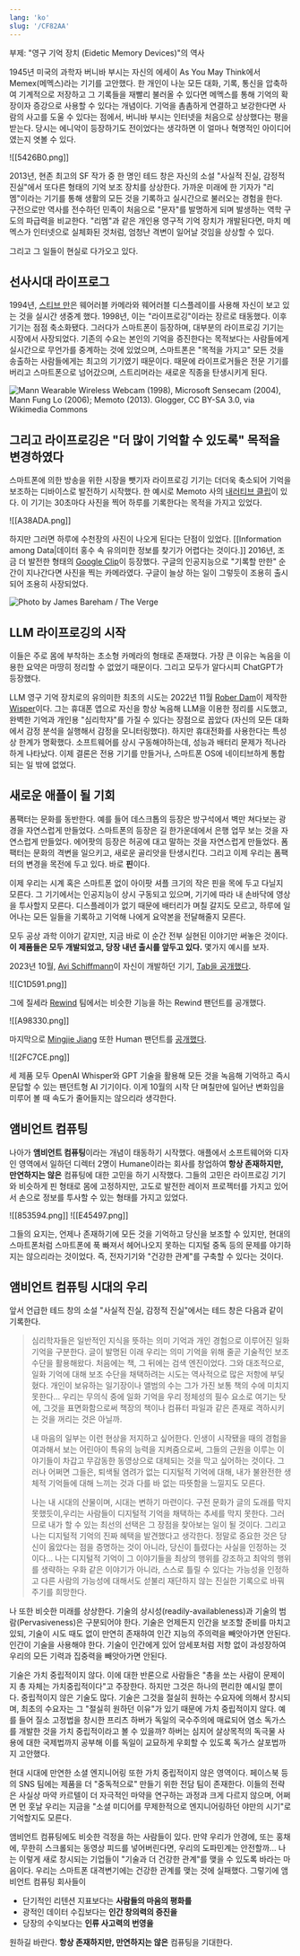 ```yaml
---
lang: 'ko'
slug: '/CF82AA'
---
```


부제: "영구 기억 장치 (Eidetic Memory Devices)"의 역사

1945년 미국의 과학자 버니바 부시는 자신의 에세이 As You May Think에서 Memex(메멕스)라는 기기를 고안했다. 한 개인이 나눈 모든 대화, 기록, 통신을 압축하여 기계적으로 저장하고 그 기록들을 재빨리 불러올 수 있다면 메멕스를 통해 기억의 확장이자 증강으로 사용할 수 있다는 개념이다. 기억을 촘촘하게 연결하고 보강한다면 사람의 사고를 도울 수 있다는 점에서, 버니바 부시는 인터넷을 처음으로 상상했다는 평을 받는다. 당시는 에니악이 등장하기도 전이었다는 생각하면 이 얼마나 혁명적인 아이디어였는지 엿볼 수 있다.

![[5426B0.png]]

2013년, 현존 최고의 SF 작가 중 한 명인 테드 창은 자신의 소설 "사실적 진실, 감정적 진실"에서 또다른 형태의 기억 보조 장치를 상상한다. 가까운 미래에 한 기자가 "리멤"이라는 기기를 통해 생활의 모든 것을 기록하고 실시간으로 불러오는 경험을 한다. 구전으로만 역사를 전수하던 민족이 처음으로 "문자"를 발명하게 되며 발생하는 역학 구도의 파급력을 비교한다. "리멤"과 같은 개인용 영구적 기억 장치가 개발된다면, 마치 메멕스가 인터넷으로 실체화된 것처럼, 엄청난 격변이 일어날 것임을 상상할 수 있다.

그리고 그 일들이 현실로 다가오고 있다.

## 선사시대 라이프로그

1994년, [스티브 만](<https://en.wikipedia.org/wiki/Steve_Mann_(inventor)>)은 웨어러블 카메라와 웨어러블 디스플레이를 사용해 자신이 보고 있는 것을 실시간 생중계 했다. 1998년, 이는 "라이프로깅"이라는 장르로 태동했다. 이후 기기는 점점 축소화됐다. 그러다가 스마트폰이 등장하며, 대부분의 라이프로깅 기기는 시장에서 사장되었다. 기존의 수요는 본인의 기억을 증진한다는 목적보다는 사람들에게 실시간으로 무언가를 중계하는 것에 있었으며, 스마트폰은 "목적을 가지고" 모든 것을 송출하는 사람들에게는 최고의 기기였기 때문이다. 때문에 라이프로거들은 전문 기기를 버리고 스마트폰으로 넘어갔으며, 스트리머라는 새로운 직종을 탄생시키게 된다.

![Mann Wearable Wireless Webcam (1998), Microsoft Sensecam (2004), Mann Fung Lo (2006); Memoto (2013). Glogger, CC BY-SA 3.0, via Wikimedia Commons](../assets/D50351.png)

## 그리고 라이프로깅은 "더 많이 기억할 수 있도록" 목적을 변경하였다

스마트폰에 의한 방송을 위한 시장을 뺏기자 라이프로깅 기기는 더더욱 축소되어 기억을 보조하는 디바이스로 발전하기 시작했다. 한 예시로 Memoto 사의 [내러티브 클립](https://en.wikipedia.org/wiki/Narrative_Clip)이 있다. 이 기기는 30초마다 사진을 찍어 하루를 기록한다는 목적을 가지고 있었다.

![[A38ADA.png]]

하지만 그러면 하루에 수천장의 사진이 나오게 된다는 단점이 있었다. [[Information among Data|데이터 홍수 속 유의미한 정보를 찾기가 어렵다는 것이다.]] 2016년, 조금 더 발전한 형태의 [Google Clip](https://www.theverge.com/2018/2/27/17055618/google-clips-smart-camera-review)이 등장했다. 구글의 인공지능으로 "기록할 만한" 순간이 지나간다면 사진을 찍는 카메라였다. 구글이 늘상 하는 일이 그렇듯이 조용히 출시되어 조용히 사장되었다.

![Photo by James Bareham / The Verge](../assets/24BCA6.png)

## LLM 라이프로깅의 시작

이들은 주로 몸에 부착하는 초소형 카메라의 형태로 존재했다. 가장 큰 이유는 녹음을 이용한 요약은 마땅히 정리할 수 없었기 때문이다. 그리고 모두가 알다시피 ChatGPT가 등장했다.

LLM 영구 기억 장치로의 유의미한 최초의 시도는 2022년 11월 [Rober Dam](https://twitter.com/roberdam)이 제작한 [Wisper](https://roberdam.com/en/wisper.html)이다. 그는 휴대폰 앱으로 자신을 항상 녹음해 LLM을 이용한 정리를 시도했고, 완벽한 기억과 개인용 "심리학자"를 가질 수 있다는 장점으로 꼽았다 (자신의 모든 대화에서 감정 분석을 실행해서 감정을 모니터링했다). 하지만 휴대전화를 사용한다는 특성 상 한계가 명확했다. 소프트웨어를 상시 구동해야하는데, 성능과 배터리 문제가 적나라하게 나타났다. 이제 결론은 전용 기기를 만들거나, 스마트폰 OS에 네이티브하게 통합되는 일 밖에 없었다.

## 새로운 애플이 될 기회

폼팩터는 문화를 동반한다. 예를 들어 데스크톱의 등장은 방구석에서 벽만 쳐다보는 광경을 자연스럽게 만들었다. 스마트폰의 등장은 길 한가운데에서 은행 업무 보는 것을 자연스럽게 만들었다. 에어팟의 등장은 허공에 대고 말하는 것을 자연스럽게 만들었다. 폼팩터는 문화의 격변을 일으키고, 새로운 골리앗을 탄생시킨다. 그리고 이제 우리는 폼팩터의 변경을 목전에 두고 있다. 바로 **핀**이다.

이제 우리는 시계 혹은 스마트폰 없이 아이팟 셔플 크기의 작은 핀을 목에 두고 다닐지 모른다. 그 기기에서는 인공지능이 상시 구동되고 있으며, 기기에 따라 내 손바닥에 영상을 투사할지 모른다. 디스플레이가 없기 때문에 배터리가 며칠 갈지도 모르고, 하루에 일어나는 모든 일들을 기록하고 기억해 나에게 요약본을 전달해줄지 모른다.

모두 공상 과학 이야기 같지만, 지금 바로 이 순간 전부 실현된 이야기만 써놓은 것이다. **이 제품들은 모두 개발되었고, 당장 내년 출시를 앞두고 있다.** 몇가지 예시를 보자.

2023년 10월, [Avi Schiffmann](https://twitter.com/AviSchiffmann)이 자신이 개발하던 기기, [Tab을 공개했다](https://twitter.com/AviSchiffmann/status/1708439854005321954).

![[C1D591.png]]

그에 질세라 [Rewind](https://twitter.com/RewindAI) 팀에서는 비슷한 기능을 하는 Rewind 팬던트를 공개했다.

![[A98330.png]]

마지막으로 [Mingjie Jiang](https://twitter.com/itsmingjie) 또한 Human 팬던트를 [공개했다](https://twitter.com/itsmingjie/status/1709039235913719973).

![[2FC7CE.png]]

세 제품 모두 OpenAI Whisper와 GPT 기술을 활용해 모든 것을 녹음해 기억하고 즉시 문답할 수 있는 팬던트형 AI 기기이다. 이게 10월의 시작 단 며칠만에 일어난 변화임을 미루어 볼 때 속도가 줄어들지는 않으리라 생각한다.

## 앰비언트 컴퓨팅

나아가 **앰비언트 컴퓨팅**이라는 개념이 태동하기 시작했다. 애플에서 소프트웨어와 디자인 영역에서 일하던 디렉터 2명이 Humane이라는 회사를 창업하여 **항상 존재하지만, 만연하지는 않은** 컴퓨팅에 대한 고민을 하기 시작했다. 그들의 고민은 라이프로깅 기기와 비슷하게 핀 형태로 몸에 고정하지만, 고도로 발전한 레이저 프로젝터를 가지고 있어서 손으로 정보를 투사할 수 있는 형태를 가지고 있었다.

![[853594.png]]
![[E45497.png]]

그들의 요지는, 언제나 존재하기에 모든 것을 기억하고 당신을 보조할 수 있지만, 현대의 스마트폰처럼 스마트폰에 푹 빠져서 헤어나오지 못하는 디지털 중독 등의 문제를 야기하지는 않으리라는 것이었다. 즉, 전자기기와 "건강한 관계"를 구축할 수 있다는 것이다.

## 앰비언트 컴퓨팅 시대의 우리

앞서 언급한 테드 창의 소설 "사실적 진실, 감정적 진실"에서는 테드 창은 다음과 같이 기록한다.

> 심리학자들은 일반적인 지식을 뜻하는 의미 기억과 개인 경험으로 이루어진 일화 기억을 구분한다. 글이 발명된 이래 우리는 의미 기억을 위해 줄곧 기술적인 보조 수단을 활용해왔다. 처음에는 책, 그 뒤에는 검색 엔진이었다. 그와 대조적으로, 일화 기억에 대해 보조 수단을 채택하려는 시도는 역사적으로 많은 저항에 부딪혔다. 개인이 보유하는 일기장이나 앨범의 수는 그가 가진 보통 책의 수에 미치지 못한다... 우리는 무의식 중에 일화 기억을 우리 정체성의 필수 요소로 여기는 탓에, 그것을 표면화함으로써 책장의 책이나 컴퓨터 파일과 같은 존재로 격하시키는 것을 꺼리는 것은 아닐까.
>
> 내 마음의 일부는 이런 현상을 저지하고 싶어한다. 인생이 시작됐을 때의 경험을 여과해서 보는 어린아이 특유의 능력을 지켜줌으로써, 그들의 근원을 이루는 이 야기들이 차갑고 무감동한 동영상으로 대체되는 것을 막고 싶어하는 것이다. 그러나 어쩌면 그들은, 퇴색될 염려가 없는 디지털적 기억에 대해, 내가 불완전한 생체적 기억들에 대해 느끼는 것과 다를 바 없는 따뜻함을 느낄지도 모른다.
>
> 나는 내 시대의 산물이며, 시대는 변하기 마련이다. 구전 문화가 글의 도래를 막지 못했듯이,우리는 사람들이 디지털적 기억을 채택하는 추세를 막지 못한다. 그러므로 내가 할 수 있는 최선의 선택은 그 장점을 찾아보는 일이 될 것이다. 그리고 나는 디지털적 기억의 진짜 혜택을 발견했다고 생각한다. 정말로 중요한 것은 당신이 옳았다는 점을 증명하는 것이 아니라, 당신이 틀렸다는 사실을 인정하는 것이다... 나는 디지털적 기억이 그 이야기들을 최상의 행위를 강조하고 최악의 행위를 생략하는 우화 같은 이야기가 아니라, 스스로 틀릴 수 있다는 가능성을 인정하고 다른 사람의 가능성에 대해서도 섣불리 재단하지 않는 진실한 기록으로 바꿔주기를 희망한다.

나 또한 비슷한 미래를 상상한다. 기술의 상시성(readily-availableness)과 기술의 범람(Pervasiveness)은 구분되어야 한다. 기술은 언제든지 인간을 보조할 준비를 마치고 있되, 기술이 시도 때도 없이 만연히 존재하여 인간 지능의 주의력을 빼앗아가면 안된다. 인간이 기술을 사용해야 한다. 기술이 인간에게 있어 암세포처럼 저항 없이 과성장하여 우리의 모든 기력과 집중력을 빼앗아가면 안된다.

기술은 가치 중립적이지 않다. 이에 대한 반론으로 사람들은 "총을 쏘는 사람이 문제이지 총 자체는 가치중립적이다"고 주장한다. 하지만 그것은 하나의 편리한 예시일 뿐이다. 중립적이지 않은 기술도 많다. 기술은 그것을 절실히 원하는 수요자에 의해서 창시되며, 최초의 수요자는 그 "절실히 원하던 이유"가 있기 때문에 가치 중립적이지 않다. 예를 들어 질소 고정법을 창시한 프리츠 하버가 독일의 국수주의에 매료되어 염소 독가스를 개발한 것을 가치 중립적이라고 볼 수 있을까? 하버는 심지어 살상목적의 독극물 사용에 대한 국제법까지 공부해 이를 독일이 교묘하게 우회할 수 있도록 독가스 살포법까지 고안했다.

현대 시대에 만연한 소셜 엔지니어링 또한 가치 중립적이지 않은 영역이다. 페이스북 등의 SNS 팀에는 제품을 더 "중독적으로" 만들기 위한 전담 팀이 존재한다. 이들의 전략은 사실상 마약 카르텔이 더 자극적인 마약을 연구하는 과정과 크게 다르지 않으며, 어쩌면 먼 훗날 우리는 지금을 "소셜 미디어를 무제한적으로 엔지니어링하던 야만의 시기"로 기억할지도 모른다.

앰비언트 컴퓨팅에도 비슷한 걱정을 하는 사람들이 있다. 만약 우리가 안경에, 또는 홍채에, 무한히 스크롤되는 동영상 피드를 넣어버린다면, 우리의 도파민계는 안전할까... 나는 이렇게 새로 창시되는 기업들이 "기술과 더 건강한 관계"를 맺을 수 있도록 바라는 마음이다. 우리는 스마트폰 대격변기에는 건강한 관계를 맺는 것에 실패했다. 그렇기에 앰비언트 컴퓨팅 회사들이

- 단기적인 리텐션 지표보다는 **사람들의 마음의 평화를**
- 광적인 데이터 수집보다는 **인간 창의력의 증진을**
- 당장의 수익보다는 **인류 사고력의 번영을**

원하길 바란다. **항상 존재하지만, 만연하지는 않은** 컴퓨팅을 기대한다.
